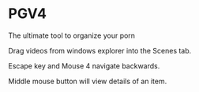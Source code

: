 # PGV4
The ultimate tool to organize your porn

Drag videos from windows explorer into the Scenes tab.

Escape key and Mouse 4 navigate backwards.

Middle mouse button will view details of an item.

